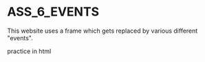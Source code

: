 # ASS_6_EVENTS
This website uses a frame which gets replaced by various different "events".

practice in html 
